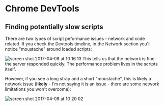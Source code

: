 # Chrome DevTools

## Finding potentially slow scripts
There are two types of script peformance issues - network and code related.
If you check the Devtools timeline, in the Network section you'll notice "moustache" around loaded scripts:

![screen shot 2017-04-08 at 10 16 13](https://cloud.githubusercontent.com/assets/6684554/24827093/7eebd77e-1c44-11e7-917c-ef044ee3c7e9.png)
This tells us that the network is fine - the server responded quickly. The performance problem lives in the scripts itself.

However, if you see a long strap and a short "moustache", this is likely a network issue 
(**likely** - I'm not saying it is an issue - there are some network limitations you won't overcome):

![screen shot 2017-04-08 at 10 20 02](https://cloud.githubusercontent.com/assets/6684554/24827111/08a125c8-1c45-11e7-8c5f-cb7aca581562.png)
